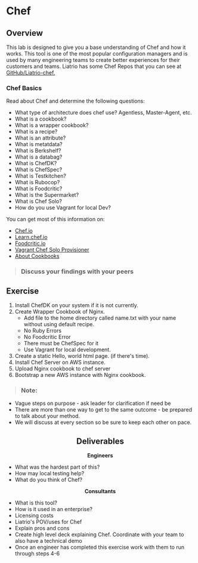 # Chef

## Overview

This lab is designed to give you a base understanding of Chef and how it works. This tool is one of the most popular configuration managers and is used by many engineering teams to create better experiences for their customers and teams. Liatrio has some Chef Repos that you can see at [GitHub/Liatrio-chef.](https://github.com/liatrio-chef) 

### Chef Basics

Read about Chef and determine the following questions:

- What type of architecture does chef use? Agentless, Master-Agent, etc. 
- What is a cookbook?
- What is a wrapper cookbook?
- What is a recipe?
- What is an attribute?
- What is metatdata?
- What is Berkshelf?
- What is a databag?
- What is ChefDK?
- What is ChefSpec?
- What is Testkitchen?
- What is Rubocop?
- What is Foodcritic?
- What is the Supermarket?
- What is Chef Solo?
- How do you use Vagrant for local Dev?

You can get most of this information on:
- [Chef.io](https://www.chef.io/)
- [Learn.chef.io](https://learn.chef.io/)
- [Foodcritic.io](http://www.foodcritic.io/)
- [Vagrant Chef Solo Provisioner](https://www.vagrantup.com/docs/provisioning/chef_solo.html)
- [About Cookbooks](https://docs.chef.io/cookbooks.html)

> ### Discuss your findings with your peers

## Exercise 

1. Install ChefDK on your system if it is not currently.
2. Create Wrapper Cookbook of Nginx.
   - Add file to the home directory called name.txt with your name without using default recipe. 
   - No Ruby Errors
   - No Foodcritic Error
   - There must be ChefSpec for it 
   - Use Vagrant for local development. 
3. Create a static Hello, world html page. (if there's time). 
4. Install Chef Server on AWS instance.
5. Upload Nginx cookbook to chef server
6. Bootstrap a new AWS instance with Nginx cookbook. 

> ### Note:
- Vague steps on purpose - ask leader for clarification if need be
- There are more than one way to get to the same outcome - be prepared to talk about your method.
- We will discuss at every section so be sure to keep each other on pace. 

<center>

## Deliverables

</center>

<div class="grid2"><div class="col">
<center>

**Engineers**

</center>

- What was the hardest part of this?
- How may local testing help?
- What do you think of Chef?

</div><div class="col">
<center>

**Consultants**

</center>

- What is this tool?
- How is it used in an enterprise?
- Licensing costs
- Liatrio's POV/uses for Chef
- Explain pros and cons
- Create high level deck explaining Chef. Coordinate with your team to also have a technical demo
- Once an engineer has completed this exercise work with them to run through steps 4-6

</div></div>


